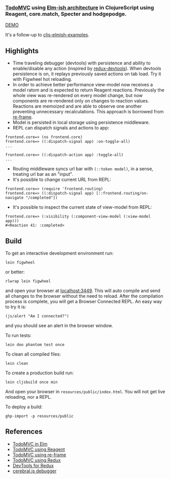 ### [TodoMVC](http://todomvc.com/) using [Elm-ish architecture](https://github.com/evancz/elm-architecture-tutorial/) in ClojureScript using Reagent, core.match, Specter and hodgepodge.

[DEMO](http://metametadata.github.io/cljs-elmish-todomvc/)

It's a follow-up to [cljs-elmish-examples](https://github.com/metametadata/cljs-elmish-examples).

## Highlights
* Time traveling debugger (devtools) with persistence and ability to enable/disable any action (inspired by 
[redux-devtools](https://github.com/gaearon/redux-devtools)).
When devtools persistence is on, it replays previously saved actions on tab load. Try it with Figwheel hot reloading.
* In order to achieve better performance view-model now receives a model ratom and is expected to return Reagent reactions.
Previously the whole view was re-rendered on every model change, but now components are re-rendered only on changes 
to reaction values. Reactions are memoized and are able to observe one another preventing unnecessary recalculations.
This approach is borrowed from [re-frame](https://github.com/Day8/re-frame#subscribe).
* Model is persisted in local storage using persistence middleware.
* REPL can dispatch signals and actions to app:

```
frontend.core=> (ns frontend.core)
frontend.core=> ((:dispatch-signal app) :on-toggle-all)
...
    
frontend.core=> ((:dispatch-action app) :toggle-all)
...
```

* Routing middleware syncs url bar with `(::token model)`, in a sense, treating url bar as an "input".
* It's possible to change current URL from REPL:

```
frontend.core=> (require 'frontend.routing)
frontend.core=> ((:dispatch-signal app) [::frontend.routing/on-navigate "/completed"])
```

* It's possible to inspect the current state of view-model from REPL:

```
frontend.core=> (:visibility (:component-view-model (:view-model app)))
#<Reaction 41: :completed>
```

## Build

To get an interactive development environment run:

    lein figwheel
    
or better:
    
    rlwrap lein figwheel

and open your browser at [localhost:3449](http://localhost:3449/).
This will auto compile and send all changes to the browser without the
need to reload. After the compilation process is complete, you will
get a Browser Connected REPL. An easy way to try it is:

    (js/alert "Am I connected?")

and you should see an alert in the browser window.

To run tests:

    lein doo phantom test once

To clean all compiled files:

    lein clean

To create a production build run:

    lein cljsbuild once min

And open your browser in `resources/public/index.html`. You will not
get live reloading, nor a REPL.

To deploy a build:
 
    ghp-import -p resources/public
    
## References

* [TodoMVC in Elm](https://github.com/evancz/elm-todomvc)
* [TodoMVC using Reagent](https://github.com/tastejs/todomvc/tree/gh-pages/examples/reagent)
* [TodoMVC using re-frame](https://github.com/Day8/re-frame/tree/master/examples/todomvc)
* [TodoMVC using Redux](https://github.com/rackt/redux/tree/master/examples/todomvc)
* [DevTools for Redux](https://github.com/gaearon/redux-devtools)
* [cerebral.js debugger](https://chrome.google.com/webstore/detail/cerebral-debugger/ddefoknoniaeoikpgneklcbjlipfedbb?hl=en)